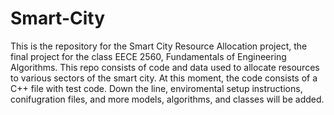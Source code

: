 # Smart-City
This is the repository for the Smart City Resource Allocation project, the final project for the class EECE 2560, Fundamentals of Engineering Algorithms. This repo consists of code and data used to allocate resources to various sectors of the smart city. At this moment, the code consists of a C++ file with test code. Down the line, enviromental setup instructions, conifugration files, and more models, algorithms, and classes will be added.
